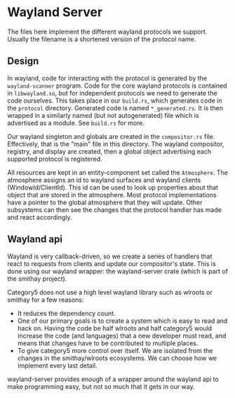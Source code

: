 # Wayland Server

The files here implement the different wayland protocols we
support. Usually the filename is a shortened version of the protocol
name.

## Design

In wayland, code for interacting with the protocol is generated by the
`wayland-scanner` program. Code for the core wayland protocols is
contained in `libwayland.so`, but for independent protocols we need to
generate the code ourselves. This takes place in our `build.rs`, which
generates code in the `protocol` directory. Generated code is named
`*_generated.rs`. It is then wrapped in a similarly named (but not
autogenerated) file which is advertised as a module. See `build.rs`
for more.

Our wayland singleton and globals are created in the `compositor.rs`
file. Effectively, that is the "main" file in this directory. The
wayland compositor, registry, and display are created, then a global
object advertising each supported protocol is registered.

All resources are kept in an entity-component set called the
`Atmosphere`. The atmosphere assigns an id to wayland surfaces and
wayland clients (WindowId/ClientId). This id can be used to look up
properties about that object that are stored in the atmosphere. Most
protocol implementations have a pointer to the global atmosphere that
they will update. Other subsystems can then see the changes that the
protocol handler has made and react accordingly.

## Wayland api

Wayland is very callback-driven, so we create a series of handlers
that react to requests from clients and update our compositor's
state. This is done using our wayland wrapper: the wayland-server
crate (which is part of the smithay project).

Category5 does not use a high level wayland library such as wlroots or
smithay for a few reasons:
* It reduces the dependency count.
* One of our primary goals is to create a system which is easy to read
and hack on. Having the code be half wlroots and half category5 would
increase the code (and languages) that a new developer must read, and
means that changes have to be contributed to multiple places.
* To give category5 more control over itself. We are isolated from the
changes in the smithay/wlroots ecosystems. We can choose how we
implement every last detail.

wayland-server provides enough of a wrapper around the wayland api to
make programming easy, but not so much that it gets in our way.
